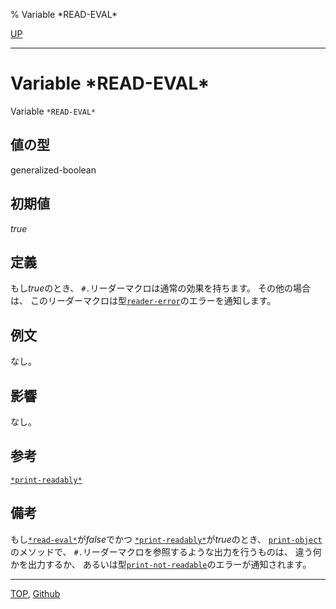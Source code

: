 % Variable \*READ-EVAL\*

[UP](23.2.html)  

---

# Variable **\*READ-EVAL\***


Variable `*READ-EVAL*`


## 値の型

generalized-boolean


## 初期値

*true*


## 定義

もし*true*のとき、
`#.`リーダーマクロは通常の効果を持ちます。
その他の場合は、
このリーダーマクロは型[`reader-error`](23.2.reader-error.html)のエラーを通知します。


## 例文

なし。


## 影響

なし。


## 参考

[`*print-readably*`](22.4.print-readably.html)


## 備考

もし[`*read-eval*`](23.2.read-eval.html)が*false*でかつ
[`*print-readably*`](22.4.print-readably.html)が*true*のとき、
[`print-object`](22.4.print-object.html)のメソッドで、
`#.`リーダーマクロを参照するような出力を行うものは、
違う何かを出力するか、
あるいは型[`print-not-readable`](22.4.print-not-readable.html)のエラーが通知されます。


---
[TOP](index.html),  [Github](https://github.com/nptcl/npt-japanese)

